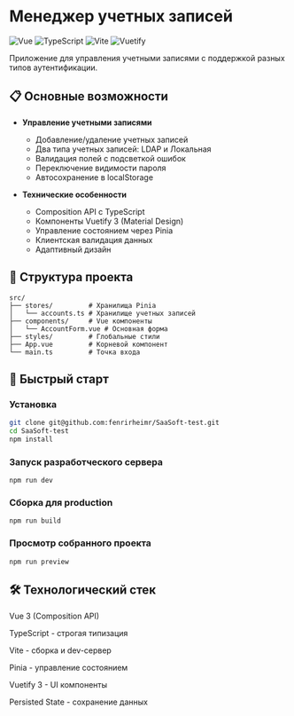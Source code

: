 # Менеджер учетных записей

![Vue](https://img.shields.io/badge/Vue-3.3-4FC08D?logo=vuedotjs)
![TypeScript](https://img.shields.io/badge/TypeScript-5.0-3178C6?logo=typescript)
![Vite](https://img.shields.io/badge/Vite-4.4-646CFF?logo=vite)
![Vuetify](https://img.shields.io/badge/Vuetify-3.3-1867C0?logo=vuetify)

Приложение для управления учетными записями с поддержкой разных типов аутентификации.

## 📋 Основные возможности

- **Управление учетными записями**

  - Добавление/удаление учетных записей
  - Два типа учетных записей: LDAP и Локальная
  - Валидация полей с подсветкой ошибок
  - Переключение видимости пароля
  - Автосохранение в localStorage

- **Технические особенности**
  - Composition API с TypeScript
  - Компоненты Vuetify 3 (Material Design)
  - Управление состоянием через Pinia
  - Клиентская валидация данных
  - Адаптивный дизайн

## 📂 Структура проекта

```
src/
├── stores/         # Хранилища Pinia
│   └── accounts.ts # Хранилище учетных записей
├── components/     # Vue компоненты
│   └── AccountForm.vue # Основная форма
├── styles/         # Глобальные стили
├── App.vue         # Корневой компонент
└── main.ts         # Точка входа
```

## 🚀 Быстрый старт

### Установка

```bash
git clone git@github.com:fenrirheimr/SaaSoft-test.git
cd SaaSoft-test
npm install
```

### Запуск разработческого сервера

```
npm run dev
```

### Сборка для production

```
npm run build
```

### Просмотр собранного проекта

```
npm run preview
```

## 🛠 Технологический стек

Vue 3 (Composition API)

TypeScript - строгая типизация

Vite - сборка и dev-сервер

Pinia - управление состоянием

Vuetify 3 - UI компоненты

Persisted State - сохранение данных
